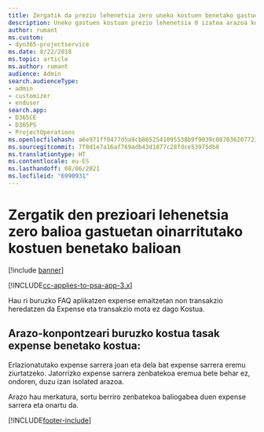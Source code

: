 ```yaml
---
title: Zergatik da prezio lehenetsia zero uneko kostuen benetako gastuen kostua?
description: Uneko gastuen kostuan prezio lehenetsia 0 izatea arazoa konpontzeko.
author: rumant
ms.custom:
- dyn365-projectservice
ms.date: 8/22/2018
ms.topic: article
ms.author: rumant
audience: Admin
search.audienceType:
- admin
- customizer
- enduser
search.app:
- D365CE
- D365PS
- ProjectOperations
ms.openlocfilehash: a6e971ff0477d5a9cb8652541095538b9f9039c0870362077218df609871ed4f
ms.sourcegitcommit: 7f8d1e7a16af769adb43d1877c28fdce53975db8
ms.translationtype: HT
ms.contentlocale: eu-ES
ms.lasthandoff: 08/06/2021
ms.locfileid: "6990931"
---
```

# <a name="why-is-the-price-defaulting-to-zero-on-expense-cost-actuals"></a>Zergatik den prezioari lehenetsia zero balioa gastuetan oinarritutako kostuen benetako balioan

[!include [banner](../includes/psa-now-project-operations.md)]

[!INCLUDE[cc-applies-to-psa-app-3.x](../includes/cc-applies-to-psa-app-3x.md)]

Hau ri buruzko FAQ aplikatzen expense emaitzetan non transakzio heredatzen da Expense eta transakzio mota ez dago Kostua.

## <a name="troubleshooting-cost-rates-on-expense-cost-actuals"></a>Arazo-konpontzeari buruzko kostua tasak expense benetako kostua:

Erlazionatutako expense sarrera joan eta dela bat expense sarrera eremu ziurtatzeko. Jatorrizko expense sarrera zenbatekoa eremua bete behar ez, ondoren, duzu izan isolated arazoa.
 
Arazo hau merkatura, sortu berriro zenbatekoa baliogabea duen expense sarrera eta onartu da.


[!INCLUDE[footer-include](../includes/footer-banner.md)]